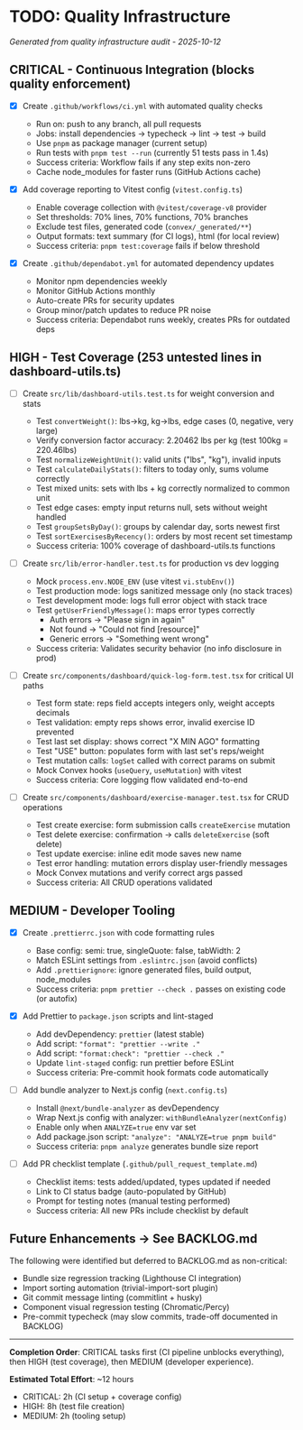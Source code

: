 # TODO: Quality Infrastructure

_Generated from quality infrastructure audit - 2025-10-12_

## CRITICAL - Continuous Integration (blocks quality enforcement)

- [x] Create `.github/workflows/ci.yml` with automated quality checks
  - Run on: push to any branch, all pull requests
  - Jobs: install dependencies → typecheck → lint → test → build
  - Use `pnpm` as package manager (current setup)
  - Run tests with `pnpm test --run` (currently 51 tests pass in 1.4s)
  - Success criteria: Workflow fails if any step exits non-zero
  - Cache node_modules for faster runs (GitHub Actions cache)

- [x] Add coverage reporting to Vitest config (`vitest.config.ts`)
  - Enable coverage collection with `@vitest/coverage-v8` provider
  - Set thresholds: 70% lines, 70% functions, 70% branches
  - Exclude test files, generated code (`convex/_generated/**`)
  - Output formats: text summary (for CI logs), html (for local review)
  - Success criteria: `pnpm test:coverage` fails if below threshold

- [x] Create `.github/dependabot.yml` for automated dependency updates
  - Monitor npm dependencies weekly
  - Monitor GitHub Actions monthly
  - Auto-create PRs for security updates
  - Group minor/patch updates to reduce PR noise
  - Success criteria: Dependabot runs weekly, creates PRs for outdated deps

## HIGH - Test Coverage (253 untested lines in dashboard-utils.ts)

- [ ] Create `src/lib/dashboard-utils.test.ts` for weight conversion and stats
  - Test `convertWeight()`: lbs→kg, kg→lbs, edge cases (0, negative, very large)
  - Verify conversion factor accuracy: 2.20462 lbs per kg (test 100kg = 220.46lbs)
  - Test `normalizeWeightUnit()`: valid units ("lbs", "kg"), invalid inputs
  - Test `calculateDailyStats()`: filters to today only, sums volume correctly
  - Test mixed units: sets with lbs + kg correctly normalized to common unit
  - Test edge cases: empty input returns null, sets without weight handled
  - Test `groupSetsByDay()`: groups by calendar day, sorts newest first
  - Test `sortExercisesByRecency()`: orders by most recent set timestamp
  - Success criteria: 100% coverage of dashboard-utils.ts functions

- [ ] Create `src/lib/error-handler.test.ts` for production vs dev logging
  - Mock `process.env.NODE_ENV` (use vitest `vi.stubEnv()`)
  - Test production mode: logs sanitized message only (no stack traces)
  - Test development mode: logs full error object with stack trace
  - Test `getUserFriendlyMessage()`: maps error types correctly
    - Auth errors → "Please sign in again"
    - Not found → "Could not find [resource]"
    - Generic errors → "Something went wrong"
  - Success criteria: Validates security behavior (no info disclosure in prod)

- [ ] Create `src/components/dashboard/quick-log-form.test.tsx` for critical UI paths
  - Test form state: reps field accepts integers only, weight accepts decimals
  - Test validation: empty reps shows error, invalid exercise ID prevented
  - Test last set display: shows correct "X MIN AGO" formatting
  - Test "USE" button: populates form with last set's reps/weight
  - Test mutation calls: `logSet` called with correct params on submit
  - Mock Convex hooks (`useQuery`, `useMutation`) with vitest
  - Success criteria: Core logging flow validated end-to-end

- [ ] Create `src/components/dashboard/exercise-manager.test.tsx` for CRUD operations
  - Test create exercise: form submission calls `createExercise` mutation
  - Test delete exercise: confirmation → calls `deleteExercise` (soft delete)
  - Test update exercise: inline edit mode saves new name
  - Test error handling: mutation errors display user-friendly messages
  - Mock Convex mutations and verify correct args passed
  - Success criteria: All CRUD operations validated

## MEDIUM - Developer Tooling

- [x] Create `.prettierrc.json` with code formatting rules
  - Base config: semi: true, singleQuote: false, tabWidth: 2
  - Match ESLint settings from `.eslintrc.json` (avoid conflicts)
  - Add `.prettierignore`: ignore generated files, build output, node_modules
  - Success criteria: `pnpm prettier --check .` passes on existing code (or autofix)

- [x] Add Prettier to `package.json` scripts and lint-staged
  - Add devDependency: `prettier` (latest stable)
  - Add script: `"format": "prettier --write ."`
  - Add script: `"format:check": "prettier --check ."`
  - Update `lint-staged` config: run prettier before ESLint
  - Success criteria: Pre-commit hook formats code automatically

- [ ] Add bundle analyzer to Next.js config (`next.config.ts`)
  - Install `@next/bundle-analyzer` as devDependency
  - Wrap Next.js config with analyzer: `withBundleAnalyzer(nextConfig)`
  - Enable only when `ANALYZE=true` env var set
  - Add package.json script: `"analyze": "ANALYZE=true pnpm build"`
  - Success criteria: `pnpm analyze` generates bundle size report

- [ ] Add PR checklist template (`.github/pull_request_template.md`)
  - Checklist items: tests added/updated, types updated if needed
  - Link to CI status badge (auto-populated by GitHub)
  - Prompt for testing notes (manual testing performed)
  - Success criteria: All new PRs include checklist by default

## Future Enhancements → See BACKLOG.md

The following were identified but deferred to BACKLOG.md as non-critical:

- Bundle size regression tracking (Lighthouse CI integration)
- Import sorting automation (trivial-import-sort plugin)
- Git commit message linting (commitlint + husky)
- Component visual regression testing (Chromatic/Percy)
- Pre-commit typecheck (may slow commits, trade-off documented in BACKLOG)

---

**Completion Order**: CRITICAL tasks first (CI pipeline unblocks everything), then HIGH (test coverage), then MEDIUM (developer experience).

**Estimated Total Effort**: ~12 hours

- CRITICAL: 2h (CI setup + coverage config)
- HIGH: 8h (test file creation)
- MEDIUM: 2h (tooling setup)
